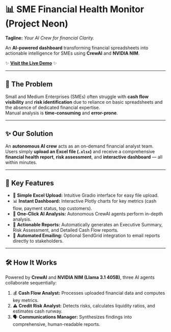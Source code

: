 # 📊 SME Financial Health Monitor (Project Neon)

**Tagline:** _Your AI Crew for financial Clarity._

An **AI-powered dashboard** transforming financial spreadsheets into actionable intelligence for SMEs using **CrewAI** and **NVIDIA NIM**.

✨ **[Visit the Live Demo](https://bitan09-neon.hf.space/)** ✨

---

## 🎯 The Problem
Small and Medium Enterprises (SMEs) often struggle with **cash flow visibility** and **risk identification** due to reliance on basic spreadsheets and the absence of dedicated financial expertise.  
Manual analysis is **time-consuming** and **error-prone**.

---

## ✨ Our Solution
An **autonomous AI crew** acts as an on-demand financial analyst team.  
Users simply **upload an Excel file (`.xlsx`)** and receive a comprehensive **financial health report**, **risk assessment**, and **interactive dashboard** — all within minutes.

---

## 🚀 Key Features
- 📂 **Simple Excel Upload:** Intuitive Gradio interface for easy file upload.  
- 📊 **Instant Dashboard:** Interactive Plotly charts for key metrics (cash flow, payment status, top customers).  
- 🤖 **One-Click AI Analysis:** Autonomous CrewAI agents perform in-depth analysis.  
- 🧾 **Actionable Reports:** Automatically generates an Executive Summary, Risk Assessment, and Detailed Cash Flow reports.  
- 📧 **Automated Emailing:** Optional SendGrid integration to email reports directly to stakeholders.  

---

## 🛠️ How It Works
Powered by **CrewAI** and **NVIDIA NIM (Llama 3.1 405B)**, three AI agents collaborate sequentially:

1. 💰 **Cash Flow Analyst:** Processes uploaded financial data and computes key metrics.  
2. ⚠️ **Credit Risk Analyst:** Detects risks, calculates liquidity ratios, and estimates cash runway.  
3. 🗣️ **Communications Manager:** Synthesizes findings into comprehensive, human-readable reports.


